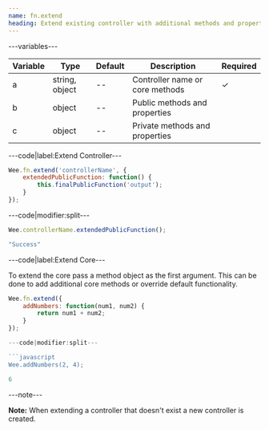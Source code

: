 ```yaml
---
name: fn.extend
heading: Extend existing controller with additional methods and properties
---
```


---variables---

| Variable | Type | Default | Description| Required |
| -- | -- | -- | -- | -- |
| a | string, object | -- | Controller name or core methods | ✓ |
| b | object | -- | Public methods and properties ||
| c | object | -- | Private methods and properties ||

---code|label:Extend Controller---

```javascript
Wee.fn.extend('controllerName', {
	extendedPublicFunction: function() {
		this.finalPublicFunction('output');
	}
});
```

---code|modifier:split---

```javascript
Wee.controllerName.extendedPublicFunction();
```

```javascript
"Success"
```

---code|label:Extend Core---

To extend the core pass a method object as the first argument. This can be done to add additional core methods or override default functionality.

```javascript
Wee.fn.extend({
	addNumbers: function(num1, num2) {
		return num1 + num2;
	}
});

---code|modifier:split---

```javascript
Wee.addNumbers(2, 4);
```

```javascript
6
```

---note---

**Note:** When extending a controller that doesn't exist a new controller is created.